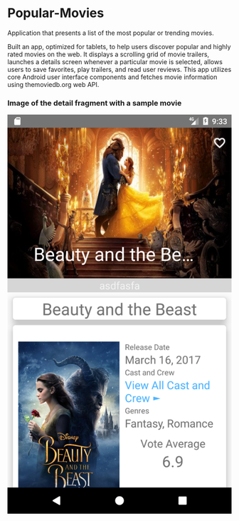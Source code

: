 # Popular-Movies
Application that presents a list of the most popular or trending movies.


Built an app, optimized for tablets, to help users discover popular and highly rated movies on the web. It displays a scrolling grid of movie trailers, launches a details screen whenever a particular movie is selected, allows users to save favorites, play trailers, and read user reviews. This app utilizes core Android user interface components and fetches movie information using themoviedb.org web API.

### Image of the detail fragment with a sample movie
![Screenshots](screen_po.png)

